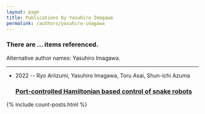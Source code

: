 ```yaml
---
layout: page
title: Publications by Yasuhiro Imagawa
permalink: /authors/yasuhiro-imagawa
---
```


<h3 id="number-posts">There are ... items referenced.</h3>
<p id='info-authors'>Alternative author names: Yasuhiro Imagawa.</p>
<hr />
<ul class="post-list">
<li><span class='post-meta'>2022 -- Ryo Ariizumi, Yasuhiro Imagawa, Toru Asai, Shun-ichi Azuma</span><h3><a class='post-link' href="{{ site.baseurl }}/port-controlled-hamiltonian-based-control-of-snake-robots">Port-controlled Hamiltonian based control of snake robots</a></h3></li>

</ul>
{% include count-posts.html %}
